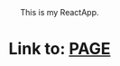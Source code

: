 
<div align=center>This is my ReactApp.

# Link to: [PAGE](https://oddam-za-darmo.netlify.app/) </div>

